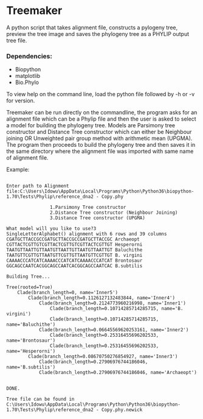 # Treemaker
A python script that takes alignment file, constructs a pylogeny tree, preview the tree image and saves the phylogeny tree as a PHYLIP output tree file.

### Dependencies:
* Biopython
* matplotlib
* Bio.Phylo

To view help on the command line, load the python file followed by -h or -v for version.

Treemaker can be run directly on the commandline, the program asks for an alignment file which can be a Phylip file and then the user is asked to select a model for building the phylogeny tree. Models are Parsimony tree constructor and Distance Tree constructor which can either be Neighbour joining OR Unweighted pair group method with arithmetic mean (UPGMA). The program then proceeds to build the phylogeny tree and then saves it in the same directory where the alignment file was imported with same name of alignment file.

Example:

```TREEMAKER v0.1 is a phylogeny tree builder that takes alignment files and constructs a relationship tree. Written by Idowu Olawoye @idowuolawoye

Enter path to Alignment file:C:\Users\Idowu\AppData\Local\Programs\Python\Python36\biopython-1.70\Tests\Phylip\reference_dna2 - Copy.phy

                1.Parsimony Tree constructor
                2.Distance Tree constructor (Neighbour Joining)
                3.Distance Tree constructor (UPGMA)

What model will you like to use?3
SingleLetterAlphabet() alignment with 6 rows and 39 columns
CGATGCTTACCGCCGATGCTTACCGCCGATGCTTACCGC Archaeopt
CGTTACTCGTTGTCGTTACTCGTTGTCGTTACTCGTTGT Hesperorni
TAATGTTAATTGTTAATGTTAATTGTTAATGTTAATTGT Baluchithe
TAATGTTCGTTGTTAATGTTCGTTGTTAATGTTCGTTGT B. virgini
CAAAACCCATCATCAAAACCCATCATCAAAACCCATCAT Brontosaur
GGCAGCCAATCACGGCAGCCAATCACGGCAGCCAATCAC B.subtilis

Building Tree...

Tree(rooted=True)
    Clade(branch_length=0, name='Inner5')
        Clade(branch_length=0.1126127132483844, name='Inner4')
            Clade(branch_length=0.2124773960216998, name='Inner1')
                Clade(branch_length=0.10714285714285715, name='B. virgini')
                Clade(branch_length=0.10714285714285715, name='Baluchithe')
            Clade(branch_length=0.06645569620253161, name='Inner2')
                Clade(branch_length=0.25316455696202533, name='Brontosaur')
                Clade(branch_length=0.25316455696202533, name='Hesperorni')
        Clade(branch_length=0.08670750276854927, name='Inner3')
            Clade(branch_length=0.27906976744186046, name='B.subtilis')
            Clade(branch_length=0.27906976744186046, name='Archaeopt')


DONE.

Tree file can be found in C:\Users\Idowu\AppData\Local\Programs\Python\Python36\biopython-1.70\Tests\Phylip\reference_dna2 - Copy.phy.newick
```
